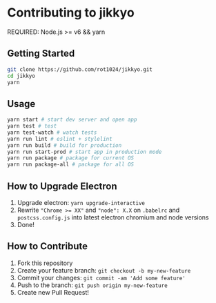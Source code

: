 # Contributing to jikkyo

REQUIRED: Node.js >= v6 && yarn

## Getting Started

```sh
git clone https://github.com/rot1024/jikkyo.git
cd jikkyo
yarn
```

## Usage

```sh
yarn start # start dev server and open app
yarn test # test
yarn test-watch # watch tests
yarn run lint # eslint + stylelint
yarn run build # build for production
yarn run start-prod # start app in production mode
yarn run package # package for current OS
yarn run package-all # package for all OS
```

## How to Upgrade Electron

1. Upgrade electron: `yarn upgrade-interactive`
2. Rewrite `"Chrome >= XX"` and `"node": X.X` on `.babelrc` and `postcss.config.js` into latest electron chromium and node versions
3. Done!

## How to Contribute

1. Fork this repository
2. Create your feature branch: `git checkout -b my-new-feature`
3. Commit your changes: `git commit -am 'Add some feature'`
4. Push to the branch: `git push origin my-new-feature`
5. Create new Pull Request!

